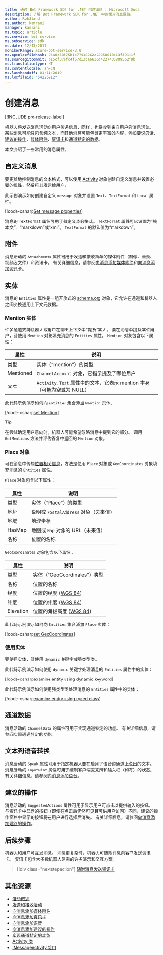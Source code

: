 ```yaml
---
title: 通过 Bot Framework SDK for .NET 创建消息 | Microsoft Docs
description: 了解 Bot Framework SDK for .NET 中的常用消息属性。
author: RobStand
ms.author: kamrani
manager: kamrani
ms.topic: article
ms.service: bot-service
ms.subservice: sdk
ms.date: 12/13/2017
monikerRange: azure-bot-service-3.0
ms.openlocfilehash: 96a0c63575b1e77418262a22050013413f39141f
ms.sourcegitcommit: b15cf37afc4f57d13ca6636d4227433809562f8b
ms.translationtype: HT
ms.contentlocale: zh-CN
ms.lasthandoff: 01/11/2019
ms.locfileid: "54225912"
---
```

# <a name="create-messages"></a>创建消息

[!INCLUDE [pre-release-label](../includes/pre-release-label-v3.md)]

机器人将发送消息[活动](bot-builder-dotnet-activities.md)向用户传递信息，同样，也将收到来自用户的消息活动。 某些消息可能只包含纯文本，而其他消息可能包含更丰富的内容，例如[要说的话](bot-builder-dotnet-text-to-speech.md)、[建议的操作](bot-builder-dotnet-add-suggested-actions.md)、[媒体附件](bot-builder-dotnet-add-media-attachments.md)、[资讯卡](bot-builder-dotnet-add-rich-card-attachments.md)和[通道特定的数据](bot-builder-dotnet-channeldata.md)。 

本文介绍了一些常用的消息属性。

## <a name="customizing-a-message"></a>自定义消息

要更好地控制消息的文本格式，可以使用 [Activity](https://docs.botframework.com/en-us/csharp/builder/sdkreference/dc/d2f/class_microsoft_1_1_bot_1_1_connector_1_1_activity.html) 对象创建自定义消息并设置必要的属性，然后将其发送给用户。

此示例演示如何创建自定义 `message` 对象并设置 `Text`、`TextFormat` 和 `Local` 属性。

[!code-csharp[Set message properties](../includes/code/dotnet-create-messages.cs#setBasicProperties)]

消息的 `TextFormat` 属性可用于指定文本的格式。 `TextFormat` 属性可以设置为“纯本文”、“markdown”或“xml”。 `TextFormat` 的默认值为“markdown”。 

## <a name="attachments"></a>附件

消息活动的 `Attachments` 属性可用于发送和接收简单的媒体附件（图像、音频、视频及文件）和资讯卡。 有关详细信息，请参阅[向消息添加媒体附件](bot-builder-dotnet-add-media-attachments.md)和[向消息添加资讯卡](bot-builder-dotnet-add-rich-card-attachments.md)。

## <a name="entities"></a>实体

消息的 `Entities` 属性是一组开放式的 <a href="http://schema.org/" target="_blank">schema.org</a> 对象，它允许在通道和机器人之间交换通用上下文元数据。

### <a name="mention-entities"></a>Mention 实体

许多通道支持机器人或用户在聊天上下文中“提及”某人。 要在消息中提及某位用户，请使用 `Mention` 对象填充消息的 `Entities` 属性。 `Mention` 对象包含以下属性： 

| 属性 | 说明 | 
|----|----|
| 类型 | 实体（“mention”）的类型 | 
| Mentioned | `ChannelAccount` 对象，它指示提及了哪位用户 | 
| 文本 | `Activity.Text` 属性中的文本，它表示 mention 本身（可能为空或为 NULL） |

此代码示例演示如何向 `Entities` 集合添加 `Mention` 实体。

[!code-csharp[set Mention](../includes/code/dotnet-create-messages.cs#setMention)]

> [!TIP]
> 在尝试确定用户意向时，机器人可能希望忽略消息中提到它的部分。 调用 `GetMentions` 方法并评估答复中返回的 `Mention` 对象。

### <a name="place-objects"></a>Place 对象

可在消息中传输<a href="https://schema.org/Place" target="_blank">位置相关信息</a>，方法是使用 `Place` 对象或 `GeoCoordinates` 对象填充消息的 `Entities` 属性。 

`Place` 对象包含以下属性：

| 属性 | 说明 | 
|----|----|
| 类型 | 实体（“Place”）的类型 |
| 地址 | 说明或 `PostalAddress` 对象（未来值） | 
| 地域 | 地理坐标 | 
| HasMap | 地图或 `Map` 对象的 URL（未来值） |
| 名称 | 位置的名称 |

`GeoCoordinates` 对象包含以下属性：

| 属性 | 说明 | 
|----|----|
| 类型 | 实体（“GeoCoordinates”）类型 |
| 名称 | 位置的名称 |
| 经度 | 位置的经度 (<a href="https://en.wikipedia.org/wiki/World_Geodetic_System" target="_blank">WGS 84</a>) | 
| 纬度 | 位置的纬度 (<a href="https://en.wikipedia.org/wiki/World_Geodetic_System" target="_blank">WGS 84</a>) | 
| Elevation | 位置的海拔高度 (<a href="https://en.wikipedia.org/wiki/World_Geodetic_System" target="_blank">WGS 84</a>) | 

此代码示例演示如何向 `Entities` 集合添加 `Place` 实体：

[!code-csharp[set GeoCoordinates](../includes/code/dotnet-create-messages.cs#setGeoCoord)]

### <a name="consume-entities"></a>使用实体

要使用实体，请使用 `dynamic` 关键字或强类型类。

此代码示例演示如何使用 `dynamic` 关键字处理消息的 `Entities` 属性中的实体：

[!code-csharp[examine entity using dynamic keyword](../includes/code/dotnet-create-messages.cs#examineEntity1)]

此代码示例演示如何使用强类型类处理消息的 `Entities` 属性中的实体：

[!code-csharp[examine entity using typed class](../includes/code/dotnet-create-messages.cs#examineEntity2)]

## <a name="channel-data"></a>通道数据

消息活动的 `ChannelData` 的属性可用于实现通道特定的功能。 有关详细信息，请参阅[实现通道特定的功能](bot-builder-dotnet-channeldata.md)。

## <a name="text-to-speech"></a>文本到语音转换

消息活动的 `Speak` 属性可用于指定机器人要在启用了语音的通道上说出的文本。 消息活动的 `InputHint` 属性可用于控制客户端麦克风和输入框（如有）的状态。 有关详细信息，请参阅[向消息添加语音](bot-builder-dotnet-text-to-speech.md)。

## <a name="suggested-actions"></a>建议的操作

消息活动的 `SuggestedActions` 属性可用于显示用户可点击以提供输入的按钮。 与资讯卡中显示的按钮（即使在点击后仍然可见且可供用户访问）不同，建议的操作窗格中显示的按钮将在用户进行选择后消失。 有关详细信息，请参阅[向消息添加建议的操作](bot-builder-dotnet-add-suggested-actions.md)。

## <a name="next-steps"></a>后续步骤

机器人和用户可互发消息。 消息更复杂时，机器人可随附消息向客户发送资讯卡。 资讯卡包含大多数机器人常需的许多演示和交互方案。

> [!div class="nextstepaction"]
> [随附消息发送资讯卡](bot-builder-dotnet-add-rich-card-attachments.md)

## <a name="additional-resources"></a>其他资源

- [活动概述](bot-builder-dotnet-activities.md)
- [发送和接收活动](bot-builder-dotnet-connector.md)
- [向消息添加媒体附件](bot-builder-dotnet-add-media-attachments.md)
- [向消息添加资讯卡](bot-builder-dotnet-add-rich-card-attachments.md)
- [向消息添加语音](bot-builder-dotnet-text-to-speech.md)
- [向消息添加建议的操作](bot-builder-dotnet-add-suggested-actions.md)
- [实现通道特定的功能](bot-builder-dotnet-channeldata.md)
- <a href="https://docs.botframework.com/en-us/csharp/builder/sdkreference/dc/d2f/class_microsoft_1_1_bot_1_1_connector_1_1_activity.html" target="_blank">Activity 类</a>
- <a href="/dotnet/api/microsoft.bot.connector.imessageactivity" target="_blank">IMessageActivity 接口</a>

